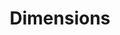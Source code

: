 ---
bigquery: https://console.cloud.google.com/bigquery?p=covid-19-dimensions-ai&page=table&d=data&t=publications
contributors: Digital Science, https://www.digital-science.com/
cost: Free for personal, non-commercial use.
description: Dimensions contains more than 100 million publications, ranging from
  articles published in scholarly journals, books and book chapters, to preprints
  and conference proceedings. All publications are contextualized with linked data
  sets, funding, publications, patents, clinical trials, and policy documents. You
  can also view associated categories, funders, institutions, and researcher profiles.
documentation: https://docs.dimensions.ai/bigquery/index.html
last_edit: Mon, 04 Apr 2022 19:04:00 GMT
location: https://www.dimensions.ai/products/free/
maintained_by: Digital Science, https://www.digital-science.com/
schema_fields: '[''research_orgs'', ''current_assignee_countries'', ''pages'', ''book_series_title'',
  ''funding_aud'', ''conditions'', ''funding_details'', ''publication_year'', ''associated_grant_ids'',
  ''citations_count'', ''year'', ''resulting_publication_ids'', ''citation_string'',
  ''date_online'', ''eisbn'', ''acronyms'', ''funding_cad'', ''acknowledgements'',
  ''original_abstract'', ''publication_date'', ''research_org_country_names'', ''funding_chf'',
  ''funding_currency'', ''subtitles'', ''date_normal'', ''funder_org_state_codes'',
  ''filing_date'', ''associated_publication_pmid'', ''date_print'', ''funding_amount'',
  ''filing_year'', ''cited_by_ids'', ''authors'', ''type'', ''description'', ''research_org_state_codes'',
  ''publication_ids'', ''assignee_orgs'', ''book_title'', ''funding_eur'', ''jurisdiction'',
  ''original_title'', ''title'', ''category_hrcs_hc'', ''date'', ''category_rcdc'',
  ''category_for'', ''category_hra'', ''end_date'', ''legal_status'', ''investigators'',
  ''editors'', ''application_number'', ''categories'', ''category_hrcs_rac'', ''established'',
  ''proceedings_title'', ''filing_status'', ''gender'', ''linkout'', ''aliases'',
  ''language'', ''priority_date'', ''start_year'', ''priority_year'', ''id'', ''category_icrp_ct'',
  ''pmid'', ''researcher_ids'', ''email_address'', ''ipcr'', ''granted_date'', ''family_members_ids'',
  ''expiration_date'', ''interventions'', ''metrics'', ''phase'', ''registry'', ''funder_orgs'',
  ''source_id'', ''research_org_state_names'', ''brief_title'', ''address'', ''citations'',
  ''current_assignee_orgs'', ''altmetrics'', ''granted_year'', ''funder_countries'',
  ''links'', ''research_org_city_names'', ''journal'', ''open_access_categories_v2'',
  ''kind'', ''repository_url'', ''license'', ''status'', ''doi'', ''legal_events'',
  ''category_sdg'', ''funding_usd'', ''arxiv_id'', ''funding_cny'', ''funding_gbp'',
  ''abstract'', ''date_modified'', ''expiration_year'', ''isbn'', ''relationships'',
  ''category_bra'', ''mesh_terms'', ''grant_number'', ''acronym'', ''embargo_date'',
  ''supporting_grant_ids'', ''parent_id'', ''pmcid'', ''volume'', ''organisation_details'',
  ''category_uoa'', ''patent_ids'', ''research_org_countries'', ''original_assignee'',
  ''associated_publication_arxiv_id'', ''funder_org_acronyms'', ''funding_nzd'', ''current_assignee'',
  ''family_count'', ''research_org_cities'', ''cpc'', ''funder_org'', ''labels'',
  ''reference_ids'', ''date_imported_gbq'', ''concepts'', ''resulting_publication_doi'',
  ''external_ids'', ''inventor_names'', ''open_access_categories'', ''funder_org_cities'',
  ''foa_number'', ''funding_jpy'', ''associated_publication_doi'', ''types'', ''active_years'',
  ''journal_lists'', ''clinical_trial_ids'', ''end_year'', ''repository_id'', ''repository_name'',
  ''funder_org_countries'', ''family_id'', ''associated_publication_id'', ''wikipedia_url'',
  ''created_date'', ''conference'', ''original_assignee_countries'', ''name'', ''assignee_countries'',
  ''category_icrp_cso'', ''publisher'', ''issue'', ''date_inserted'', ''original_assignee_orgs'',
  ''mesh_headings'', ''start_date'']'
shortname: dimensions
tags:
- scholarly literature
- patents
- funding
- clinical trials
- academic profiles
terms_of_use: 'Use of both the Dimensions COVID-19 dataset and full Dimensions dataset
  are subject to the Dimensions Terms of use: https://www.dimensions.ai/policies-terms-legal '
title: Dimensions
uuid: dcff88bd-fe6b-4fdb-8159-809bf9d7bc1c
---